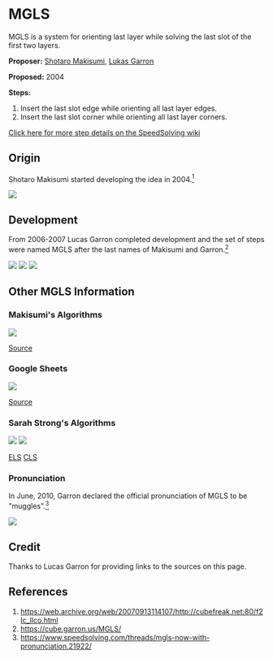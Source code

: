 # MGLS

MGLS is a system for orienting last layer while solving the last slot of the first two layers.

**Proposer:** [Shotaro Makisumi](CubingContributors/MethodDevelopers.md#makisumi-shotaro), [Lukas Garron](CubingContributors/MethodDevelopers.md#garron-lukas)

**Proposed:** 2004

**Steps:**

1. Insert the last slot edge while orienting all last layer edges.
2. Insert the last slot corner while orienting all last layer corners.

[Click here for more step details on the SpeedSolving wiki](https://www.speedsolving.com/wiki/index.php/MGLS)

## Origin

Shotaro Makisumi started developing the idea in 2004.[<sup>1</sup>][1]

![](img/MGLS/Makisumi1.png)

## Development

From 2006-2007 Lucas Garron completed development and the set of steps were named MGLS after the last names of Makisumi and Garron.[<sup>2</sup>][2]

![](img/MGLS/Development1.png)
![](img/MGLS/Development2.png)
![](img/MGLS/Development3.png)

## Other MGLS Information

### Makisumi's Algorithms

![](img/MGLS/MakisumiAlgs.png)

[Source](https://cubefreak.net/speed/mgls/f2lc_llco.php)

### Google Sheets

![](img/MGLS/GoogleSheets.png)

[Source](https://docs.google.com/spreadsheets/d/1e9tPQ0Fl61KkzEkCh3FIkUSUmXtxlpGPp0fMmTipxoM/edit#gid=0)

### Sarah Strong's Algorithms

![](img/MGLS/Sarah1.png)
![](img/MGLS/Sarah2.png)

[ELS](https://sarah.cubing.net/3x3x3/els)
[CLS](https://sarah.cubing.net/3x3x3/cls)

### Pronunciation

In June, 2010, Garron declared the official pronunciation of MGLS to be "muggles".[<sup>3</sup>][3]

![](img/MGLS/Pronunciation.png)

## Credit

Thanks to Lucas Garron for providing links to the sources on this page.

## References

1. https://web.archive.org/web/20070913114107/http://cubefreak.net:80/f2lc_llco.html
2. https://cube.garron.us/MGLS/
3. https://www.speedsolving.com/threads/mgls-now-with-pronunciation.21922/

[1]: https://web.archive.org/web/20070913114107/http://cubefreak.net:80/f2lc_llco.html
[2]: https://cube.garron.us/MGLS/
[3]: https://www.speedsolving.com/threads/mgls-now-with-pronunciation.21922/